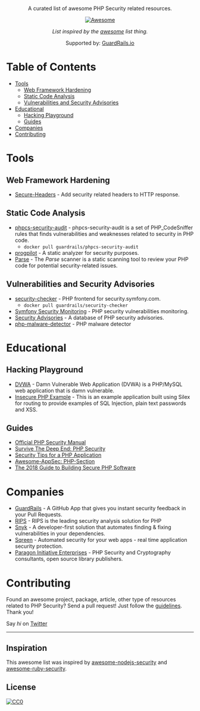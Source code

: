 <br/>
<div align="center">

A curated list of awesome PHP Security related resources.

[![Awesome](https://awesome.re/badge.svg)](https://awesome.re)

*List inspired by the [awesome](https://github.com/sindresorhus/awesome) list thing.*

Supported by: [GuardRails.io](https://github.com/apps/guardrails)

</div>

# Table of Contents

- [Tools](#projects)
  - [Web Framework Hardening](#web-framework-hardening)
  - [Static Code Analysis](#static-code-analysis)
  - [Vulnerabilities and Security Advisories](#vulnerabilities-and-security-advisories)
- [Educational](#educational)
  - [Hacking Playground](#hacking-playground)
  - [Guides](#guides)
- [Companies](#companies)
- [Contributing](#contributing)

# Tools

## Web Framework Hardening

- [Secure-Headers](https://github.com/BePsvPT/secure-headers) - Add security related headers to HTTP response.

## Static Code Analysis

- [phpcs-security-audit](https://github.com/FloeDesignTechnologies/phpcs-security-audit) - phpcs-security-audit is a set of PHP_CodeSniffer rules that finds vulnerabilities and weaknesses related to security in PHP code.
  - `docker pull guardrails/phpcs-security-audit`
- [progpilot](https://github.com/designsecurity/progpilot) - A static analyzer for security purposes.
- [Parse](https://github.com/psecio/parse) - The *Parse* scanner is a static scanning tool to review your PHP code for potential security-related issues.

## Vulnerabilities and Security Advisories

- [security-checker](https://github.com/sensiolabs/security-checker) - PHP frontend for security.symfony.com.
  - `docker pull guardrails/security-checker`
- [Symfony Security Monitoring](https://security.symfony.com/) - PHP security vulnerabilities monitoring.
- [Security Advisories](https://github.com/FriendsOfPHP/security-advisories) - A database of PHP security advisories.
- [php-malware-detector](https://github.com/ollyxar/php-malware-detector) - PHP malware detector

# Educational

## Hacking Playground

- [DVWA](https://github.com/ethicalhack3r/DVWA) - Damn Vulnerable Web Application (DVWA) is a PHP/MySQL web application that is damn vulnerable.
- [Insecure PHP Example](https://github.com/rickogden/insecure-php-example) - This is an example application built using Silex for routing to provide examples of SQL Injection, plain text passwords and XSS.

## Guides

- [Official PHP Security Manual](http://php.net/manual/en/security.php)
- [Survive The Deep End: PHP Security](https://phpsecurity.readthedocs.io/en/latest/)
- [Security Tips for a PHP Application](https://dev.to/restoreddev/security-tips-for-a-php-application-4e9a)
- [Awesome-AppSec: PHP-Section](https://github.com/paragonie/awesome-appsec#php)
- [The 2018 Guide to Building Secure PHP Software](https://paragonie.com/blog/2017/12/2018-guide-building-secure-php-software)

# Companies

- [GuardRails](https://www.guardrails.io) - A GitHub App that gives you instant security feedback in your Pull Requests.
- [RIPS](https://www.ripstech.com) - RIPS is the leading security analysis solution for PHP
- [Snyk](https://snyk.io) - A developer-first solution that automates finding & fixing vulnerabilities in your dependencies.
- [Sqreen](https://sqreen.io) - Automated security for your web apps - real time application security protection.
- [Paragon Initiative Enterprises](https://paragonie.com) - PHP Security and Cryptography consultants, open source library publishers.

# Contributing

Found an awesome project, package, article, other type of resources related to PHP Security? Send a pull request!
Just follow the [guidelines](/CONTRIBUTING.md). Thank you!

Say *hi* on [Twitter](https://twitter.com/s_streichsbier)

---

## Inspiration

This awesome list was inspired by [awesome-nodejs-security](https://github.com/lirantal/awesome-nodejs-security) and [awesome-ruby-security](https://github.com/pxlpnk/awesome-ruby-security).

## License

[![CC0](https://mirrors.creativecommons.org/presskit/buttons/88x31/svg/cc-zero.svg)](http://creativecommons.org/publicdomain/zero/1.0/)

